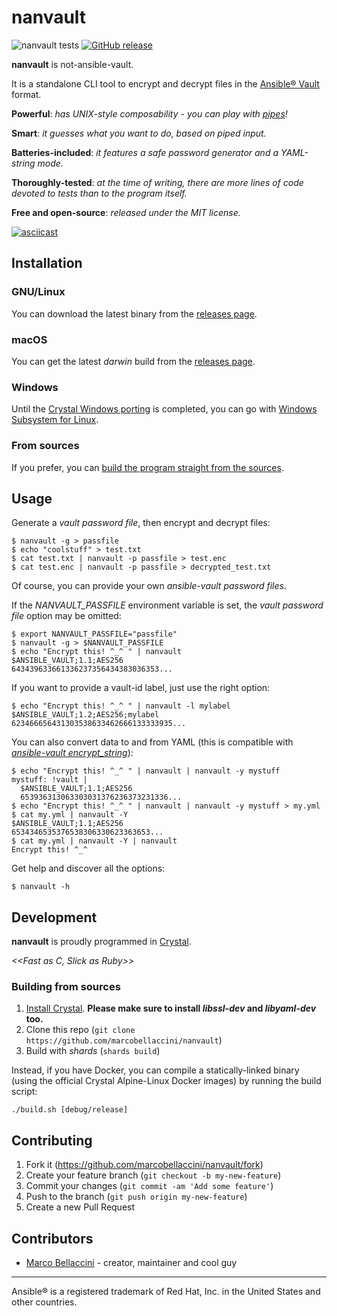 # nanvault

![nanvault tests](https://github.com/marcobellaccini/nanvault/workflows/nanvault%20tests/badge.svg)
[![GitHub release](https://img.shields.io/github/release/marcobellaccini/nanvault.svg)](https://github.com/marcobellaccini/nanvault/releases)

**nanvault** is not-ansible-vault.

It is a standalone CLI tool to encrypt and decrypt files in the [Ansible® Vault](https://docs.ansible.com/ansible/latest/user_guide/vault.html) format.

**Powerful**: *has UNIX-style composability - you can play with [pipes](https://en.wikipedia.org/wiki/Pipeline_(Unix))!*

**Smart**: *it guesses what you want to do, based on piped input.*

**Batteries-included**: *it features a safe password generator and a YAML-string mode.*

**Thoroughly-tested**: *at the time of writing, there are more lines of code devoted to tests than to the program itself.*

**Free and open-source**: *released under the MIT license.*

[![asciicast](https://asciinema.org/a/302642.svg)](https://asciinema.org/a/302642)

## Installation

### GNU/Linux

You can download the latest binary from the [releases page](https://github.com/marcobellaccini/nanvault/releases).

### macOS

You can get the latest *darwin* build from the [releases page](https://github.com/marcobellaccini/nanvault/releases).

### Windows

Until the [Crystal Windows porting](https://github.com/crystal-lang/crystal/wiki/Porting-to-Windows) is completed,
you can go with [Windows Subsystem for Linux](https://docs.microsoft.com/en-us/windows/wsl/install-win10).

### From sources

If you prefer, you can [build the program straight from the sources](#Building-from-sources).

## Usage

Generate a *vault password file*, then encrypt and decrypt files:
```
$ nanvault -g > passfile
$ echo "coolstuff" > test.txt
$ cat test.txt | nanvault -p passfile > test.enc
$ cat test.enc | nanvault -p passfile > decrypted_test.txt

```

Of course, you can provide your own *ansible-vault password files*.

If the *NANVAULT_PASSFILE* environment variable is set, the *vault password file* option may be omitted:
```
$ export NANVAULT_PASSFILE="passfile"
$ nanvault -g > $NANVAULT_PASSFILE
$ echo "Encrypt this! ^_^ " | nanvault
$ANSIBLE_VAULT;1.1;AES256
643439633661336237356434383036353...

```

If you want to provide a vault-id label, just use the right option:
```
$ echo "Encrypt this! ^_^ " | nanvault -l mylabel
$ANSIBLE_VAULT;1.2;AES256;mylabel
623466656431303538633462666133333935...
```

You can also convert data to and from YAML (this is compatible with [*ansible-vault encrypt_string*](https://docs.ansible.com/ansible/latest/user_guide/vault.html#use-encrypt-string-to-create-encrypted-variables-to-embed-in-yaml)):
```
$ echo "Encrypt this! ^_^ " | nanvault | nanvault -y mystuff
mystuff: !vault |
  $ANSIBLE_VAULT;1.1;AES256
  653936313063303031376236373231336...
$ echo "Encrypt this! ^_^ " | nanvault | nanvault -y mystuff > my.yml
$ cat my.yml | nanvault -Y
$ANSIBLE_VAULT;1.1;AES256
6534346535376538306330623363653...
$ cat my.yml | nanvault -Y | nanvault
Encrypt this! ^_^
```


Get help and discover all the options:
```
$ nanvault -h

```

## Development

**nanvault** is proudly programmed in [Crystal](https://crystal-lang.org/).

*<<Fast as C, Slick as Ruby>>*

### Building from sources

1. [Install Crystal](https://crystal-lang.org/install/).
**Please make sure to install *libssl-dev* and *libyaml-dev* too.**
2. Clone this repo (`git clone https://github.com/marcobellaccini/nanvault`)
3. Build with *shards* (`shards build`)

Instead, if you have Docker, you can compile a statically-linked binary (using
the official Crystal Alpine-Linux Docker images) by running the build script:
```
./build.sh [debug/release]
```

## Contributing

1. Fork it (<https://github.com/marcobellaccini/nanvault/fork>)
2. Create your feature branch (`git checkout -b my-new-feature`)
3. Commit your changes (`git commit -am 'Add some feature'`)
4. Push to the branch (`git push origin my-new-feature`)
5. Create a new Pull Request

## Contributors

- [Marco Bellaccini](https://github.com/marcobellaccini) - creator, maintainer and cool guy

---

Ansible® is a registered trademark of Red Hat, Inc. in the United States and other countries.
